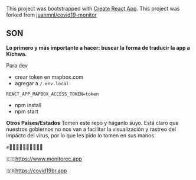 This project was bootstrapped with [Create React App](https://github.com/facebook/create-react-app).
This project was forked from [juanmnl/covid19-monitor](https://github.com/juanmnl/covid19-monitor)

## SON

**Lo primero y más importante a hacer: buscar la forma de traducir la app a Kichwa.**


Para dev

- crear token en mapbox.com
- agregar a `/.env.local`

```
REACT_APP_MAPBOX_ACCESS_TOKEN=token
```

- npm install
- npm start

**Otros Países/Estados**
Tomen este repo y háganlo suyo. Está claro que nuestros gobiernos no nos van a facilitar la visualización y rastreo del impácto del virus, por lo que les pido lo tomen en sus manos.

✊✊🏻✊🏼✊🏽✊🏾✊🏿

🇪🇨https://www.monitorec.app

🇧🇷https://covid19br.app
